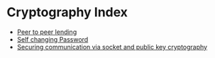 # Cryptography Index

- [Peer to peer lending](./peer-to-peer_lending)
- [Self changing Password](./self-changing-password)
- [Securing communication via socket and public key cryptography](./securing-communication)
